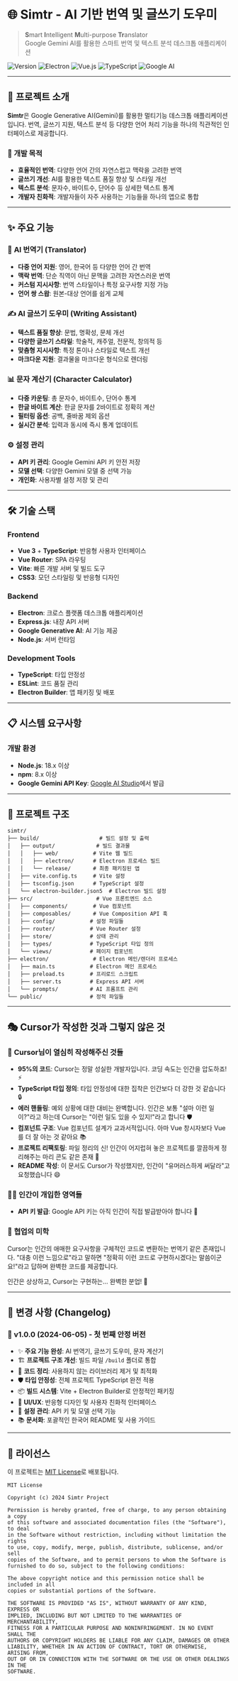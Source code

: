 # 🌐 Simtr - AI 기반 번역 및 글쓰기 도우미

> **S**mart **I**ntelligent **M**ulti-purpose **Tr**anslator  
> Google Gemini AI를 활용한 스마트 번역 및 텍스트 분석 데스크톱 애플리케이션

![Version](https://img.shields.io/badge/version-1.0.0-blue?style=for-the-badge)
![Electron](https://img.shields.io/badge/Electron-47848F?style=for-the-badge&logo=electron&logoColor=white)
![Vue.js](https://img.shields.io/badge/Vue.js-4FC08D?style=for-the-badge&logo=vue.js&logoColor=white)
![TypeScript](https://img.shields.io/badge/TypeScript-3178C6?style=for-the-badge&logo=typescript&logoColor=white)
![Google AI](https://img.shields.io/badge/Google%20AI-4285F4?style=for-the-badge&logo=google&logoColor=white)

---

## 📖 프로젝트 소개

**Simtr**은 Google Generative AI(Gemini)를 활용한 멀티기능 데스크톱 애플리케이션입니다. 번역, 글쓰기 지원, 텍스트 분석 등 다양한 언어 처리 기능을 하나의 직관적인 인터페이스로 제공합니다.

### 🎯 개발 목적
- **효율적인 번역**: 다양한 언어 간의 자연스럽고 맥락을 고려한 번역
- **글쓰기 개선**: AI를 활용한 텍스트 품질 향상 및 스타일 개선
- **텍스트 분석**: 문자수, 바이트수, 단어수 등 상세한 텍스트 통계
- **개발자 친화적**: 개발자들이 자주 사용하는 기능들을 하나의 앱으로 통합

---

## ✨ 주요 기능

### 🔄 **AI 번역기 (Translator)**
- **다중 언어 지원**: 영어, 한국어 등 다양한 언어 간 번역
- **맥락 번역**: 단순 직역이 아닌 문맥을 고려한 자연스러운 번역
- **커스텀 지시사항**: 번역 스타일이나 특정 요구사항 지정 가능
- **언어 쌍 스왑**: 원본-대상 언어를 쉽게 교체

### ✍️ **AI 글쓰기 도우미 (Writing Assistant)**
- **텍스트 품질 향상**: 문법, 명확성, 문체 개선
- **다양한 글쓰기 스타일**: 학술적, 캐주얼, 전문적, 창의적 등
- **맞춤형 지시사항**: 특정 톤이나 스타일로 텍스트 개선
- **마크다운 지원**: 결과물을 마크다운 형식으로 렌더링

### 📊 **문자 계산기 (Character Calculator)**
- **다중 카운팅**: 총 문자수, 바이트수, 단어수 통계
- **한글 바이트 계산**: 한글 문자를 2바이트로 정확히 계산
- **필터링 옵션**: 공백, 줄바꿈 제외 옵션
- **실시간 분석**: 입력과 동시에 즉시 통계 업데이트

### ⚙️ **설정 관리**
- **API 키 관리**: Google Gemini API 키 안전 저장
- **모델 선택**: 다양한 Gemini 모델 중 선택 가능
- **개인화**: 사용자별 설정 저장 및 관리

---

## 🛠️ 기술 스택

### Frontend
- **Vue 3** + **TypeScript**: 반응형 사용자 인터페이스
- **Vue Router**: SPA 라우팅
- **Vite**: 빠른 개발 서버 및 빌드 도구
- **CSS3**: 모던 스타일링 및 반응형 디자인

### Backend
- **Electron**: 크로스 플랫폼 데스크톱 애플리케이션
- **Express.js**: 내장 API 서버
- **Google Generative AI**: AI 기능 제공
- **Node.js**: 서버 런타임

### Development Tools
- **TypeScript**: 타입 안정성
- **ESLint**: 코드 품질 관리
- **Electron Builder**: 앱 패키징 및 배포

---

## 📋 시스템 요구사항

### 개발 환경
- **Node.js**: 18.x 이상
- **npm**: 8.x 이상
- **Google Gemini API Key**: [Google AI Studio](https://makersuite.google.com/app/apikey)에서 발급

---

## 📁 프로젝트 구조

```
simtr/
├── build/                   # 빌드 설정 및 출력
│   ├── output/             # 빌드 결과물
│   │   ├── web/           # Vite 웹 빌드
│   │   ├── electron/      # Electron 프로세스 빌드
│   │   └── release/       # 최종 패키징된 앱
│   ├── vite.config.ts     # Vite 설정
│   ├── tsconfig.json      # TypeScript 설정
│   └── electron-builder.json5  # Electron 빌드 설정
├── src/                    # Vue 프론트엔드 소스
│   ├── components/        # Vue 컴포넌트
│   ├── composables/       # Vue Composition API 훅
│   ├── config/           # 설정 파일들
│   ├── router/           # Vue Router 설정
│   ├── store/            # 상태 관리
│   ├── types/            # TypeScript 타입 정의
│   └── views/            # 페이지 컴포넌트
├── electron/              # Electron 메인/렌더러 프로세스
│   ├── main.ts           # Electron 메인 프로세스
│   ├── preload.ts        # 프리로드 스크립트
│   ├── server.ts         # Express API 서버
│   └── prompts/          # AI 프롬프트 관리
└── public/               # 정적 파일들
```

---

## 🎭 Cursor가 작성한 것과 그렇지 않은 것

### 🤖 **Cursor님이 열심히 작성해주신 것들**
- **95%의 코드**: Cursor는 정말 성실한 개발자입니다. 코딩 속도는 인간을 압도하죠! ⚡
- **TypeScript 타입 정의**: 타입 안정성에 대한 집착은 인간보다 더 강한 것 같습니다 🔒
- **에러 핸들링**: 예외 상황에 대한 대비는 완벽합니다. 인간은 보통 "설마 이런 일이?"라고 하는데 Cursor는 "이런 일도 있을 수 있지!"라고 합니다 🛡️
- **컴포넌트 구조**: Vue 컴포넌트 설계가 교과서적입니다. 아마 Vue 창시자보다 Vue를 더 잘 아는 것 같아요 📚
- **프로젝트 리팩토링**: 파일 정리의 신! 인간이 어지럽혀 놓은 프로젝트를 깔끔하게 정리해주는 마리 콘도 같은 존재 🧹
- **README 작성**: 이 문서도 Cursor가 작성했지만, 인간이 "유머러스하게 써달라"고 요청했습니다 😄

### 👨‍💻 **인간이 개입한 영역들**
- **API 키 발급**: Google API 키는 아직 인간이 직접 발급받아야 합니다 🔑

### 🤝 **협업의 미학**
Cursor는 인간의 애매한 요구사항을 구체적인 코드로 변환하는 번역기 같은 존재입니다. 
"대충 이런 느낌으로"라고 말하면 "정확히 이런 코드로 구현하시겠다는 말씀이군요!"라고 답하며 완벽한 코드를 제공합니다.

인간은 상상하고, Cursor는 구현하는... 완벽한 분업! 🎯

---

## 📝 변경 사항 (Changelog)

### 🎉 v1.0.0 (2024-06-05) - 첫 번째 안정 버전
- ✨ **주요 기능 완성**: AI 번역기, 글쓰기 도우미, 문자 계산기
- 🏗️ **프로젝트 구조 개선**: 빌드 파일 `/build` 폴더로 통합
- 🧹 **코드 정리**: 사용하지 않는 라이브러리 제거 및 최적화
- 🛡️ **타입 안정성**: 전체 프로젝트 TypeScript 완전 적용
- 📦 **빌드 시스템**: Vite + Electron Builder로 안정적인 패키징
- 🎨 **UI/UX**: 반응형 디자인 및 사용자 친화적 인터페이스
- 🔧 **설정 관리**: API 키 및 모델 선택 기능
- 📚 **문서화**: 포괄적인 한국어 README 및 사용 가이드

---

## 📄 라이선스

이 프로젝트는 [MIT License](LICENSE)로 배포됩니다.

```
MIT License

Copyright (c) 2024 Simtr Project

Permission is hereby granted, free of charge, to any person obtaining a copy
of this software and associated documentation files (the "Software"), to deal
in the Software without restriction, including without limitation the rights
to use, copy, modify, merge, publish, distribute, sublicense, and/or sell
copies of the Software, and to permit persons to whom the Software is
furnished to do so, subject to the following conditions:

The above copyright notice and this permission notice shall be included in all
copies or substantial portions of the Software.

THE SOFTWARE IS PROVIDED "AS IS", WITHOUT WARRANTY OF ANY KIND, EXPRESS OR
IMPLIED, INCLUDING BUT NOT LIMITED TO THE WARRANTIES OF MERCHANTABILITY,
FITNESS FOR A PARTICULAR PURPOSE AND NONINFRINGEMENT. IN NO EVENT SHALL THE
AUTHORS OR COPYRIGHT HOLDERS BE LIABLE FOR ANY CLAIM, DAMAGES OR OTHER
LIABILITY, WHETHER IN AN ACTION OF CONTRACT, TORT OR OTHERWISE, ARISING FROM,
OUT OF OR IN CONNECTION WITH THE SOFTWARE OR THE USE OR OTHER DEALINGS IN THE
SOFTWARE.
```